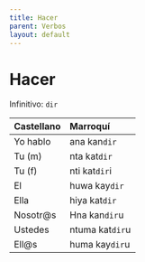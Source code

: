 ```yaml
---
title: Hacer
parent: Verbos
layout: default
---
```



# Hacer
Infinitivo: `dir`

| Castellano | Marroquí       |
|:-----------|:---------------|
| Yo hablo   | ana kan`dir`    |
| Tu (m)     | nta kat`dir`    |
| Tu (f)     | nti kat`dir`i   |
| El         | huwa kay`dir`   |
| Ella       | hiya kat`dir`   |
| Nosotr@s   | Hna kan`dir`u  |
| Ustedes    | ntuma kat`dir`u |
| Ell@s      | huma kay`dir`u  |